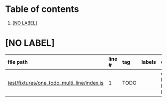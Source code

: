 # Table of contents

1. [[NO LABEL]](#1-0)

# [NO LABEL]<a id="1-0"></a>

| file path | line # | tag | labels | comment
|:----------|:-------|:----|:-------|:-------
| [test/fixtures/one_todo_multi_line/index.js](../../test/prefix/test/fixtures/one_todo_multi_line/index.js#L1) | 1 | TODO |  | example line 1<br>line 2<br>line 3

